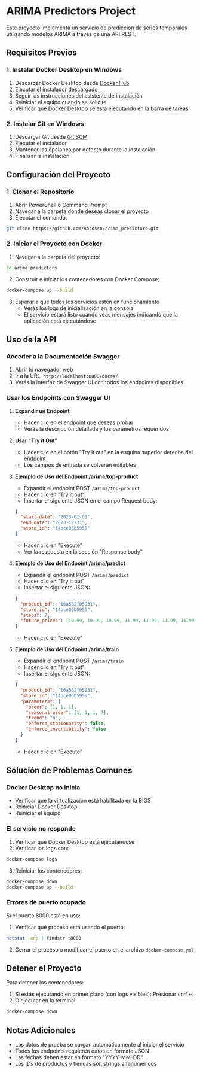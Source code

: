 # ARIMA Predictors Project

Este proyecto implementa un servicio de predicción de series temporales utilizando modelos ARIMA a través de una API REST.

## Requisitos Previos

### 1. Instalar Docker Desktop en Windows

1. Descargar Docker Desktop desde [Docker Hub](https://www.docker.com/products/docker-desktop/)
2. Ejecutar el instalador descargado
3. Seguir las instrucciones del asistente de instalación
4. Reiniciar el equipo cuando se solicite
5. Verificar que Docker Desktop se está ejecutando en la barra de tareas

### 2. Instalar Git en Windows

1. Descargar Git desde [Git SCM](https://git-scm.com/download/win)
2. Ejecutar el instalador
3. Mantener las opciones por defecto durante la instalación
4. Finalizar la instalación

## Configuración del Proyecto

### 1. Clonar el Repositorio

1. Abrir PowerShell o Command Prompt
2. Navegar a la carpeta donde deseas clonar el proyecto
3. Ejecutar el comando:

```bash
git clone https://github.com/Rocosso/arima_predictors.git
```

### 2. Iniciar el Proyecto con Docker

1. Navegar a la carpeta del proyecto:

```bash
cd arima_predictors
```

2. Construir e iniciar los contenedores con Docker Compose:

```bash
docker-compose up --build
```

3. Esperar a que todos los servicios estén en funcionamiento
   - Verás los logs de inicialización en la consola
   - El servicio estará listo cuando veas mensajes indicando que la aplicación está ejecutándose

## Uso de la API

### Acceder a la Documentación Swagger

1. Abrir tu navegador web
2. Ir a la URL: `http://localhost:8000/docs#/`
3. Verás la interfaz de Swagger UI con todos los endpoints disponibles

### Usar los Endpoints con Swagger UI

1. **Expandir un Endpoint**

   - Hacer clic en el endpoint que deseas probar
   - Verás la descripción detallada y los parámetros requeridos
2. **Usar "Try it Out"**

   - Hacer clic en el botón "Try it out" en la esquina superior derecha del endpoint
   - Los campos de entrada se volverán editables
3. **Ejemplo de Uso del Endpoint /arima/top-product**

   - Expandir el endpoint POST `/arima/top-product`
   - Hacer clic en "Try it out"
   - Insertar el siguiente JSON en el campo Request body:

   ```json
   {
     "start_date": "2023-01-01",
     "end_date": "2023-12-31",
     "store_id": "14bce06b5959"
   }
   ```

   - Hacer clic en "Execute"
   - Ver la respuesta en la sección "Response body"
4. **Ejemplo de Uso del Endpoint /arima/predict**

   - Expandir el endpoint POST `/arima/predict`
   - Hacer clic en "Try it out"
   - Insertar el siguiente JSON:

   ```json
   {
     "product_id": "16a562fb5931",
     "store_id": "14bce06b5959",
     "steps": 7,
     "future_prices": [10.99, 10.99, 10.99, 11.99, 11.99, 11.99, 11.99]
   }
   ```

   - Hacer clic en "Execute"
5. **Ejemplo de Uso del Endpoint /arima/train**

   - Expandir el endpoint POST `/arima/train`
   - Hacer clic en "Try it out"
   - Insertar el siguiente JSON:

   ```json
   {
     "product_id": "16a562fb5931",
     "store_id": "14bce06b5959",
     "parameters": {
       "order": [1, 1, 1],
       "seasonal_order": [1, 1, 1, 7],
       "trend": "n",
       "enforce_stationarity": false,
       "enforce_invertibility": false
     }
   }
   ```

   - Hacer clic en "Execute"

## Solución de Problemas Comunes

### Docker Desktop no inicia

- Verificar que la virtualización está habilitada en la BIOS
- Reiniciar Docker Desktop
- Reiniciar el equipo

### El servicio no responde

1. Verificar que Docker Desktop está ejecutándose
2. Verificar los logs con:

```bash
docker-compose logs
```

3. Reiniciar los contenedores:

```bash
docker-compose down
docker-compose up --build
```

### Errores de puerto ocupado

Si el puerto 8000 está en uso:

1. Verificar qué proceso está usando el puerto:

```bash
netstat -ano | findstr :8000
```

2. Cerrar el proceso o modificar el puerto en el archivo `docker-compose.yml`

## Detener el Proyecto

Para detener los contenedores:

1. Si estás ejecutando en primer plano (con logs visibles): Presionar `Ctrl+C`
2. O ejecutar en la terminal:

```bash
docker-compose down
```

## Notas Adicionales

- Los datos de prueba se cargan automáticamente al iniciar el servicio
- Todos los endpoints requieren datos en formato JSON
- Las fechas deben estar en formato "YYYY-MM-DD"
- Los IDs de productos y tiendas son strings alfanuméricos
